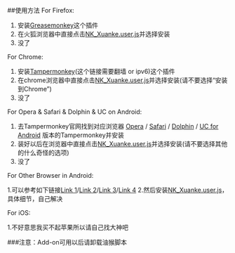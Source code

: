 ##使用方法
For Firefox:

1. 安装[Greasemonkey](https://addons.mozilla.org/zh-cn/firefox/addon/greasemonkey/)这个插件
2. 在火狐浏览器中直接点击[NK_Xuanke.user.js](https://raw.githubusercontent.com/NKUCodingCat/Patch-for-Elective-System-of-NKU-FF/master/Greasemonkey/NK_Xuanke.user.js)并选择安装
3. 没了

For Chrome:

1. 安装[Tampermonkey](https://chrome.google.com/webstore/detail/tampermonkey/dhdgffkkebhmkfjojejmpbldmpobfkfo)(这个链接需要翻墙 or ipv6)这个插件
2. 在chrome浏览器中直接点击[NK_Xuanke.user.js](https://raw.githubusercontent.com/NKUCodingCat/Patch-for-Elective-System-of-NKU-FF/master/Greasemonkey/NK_Xuanke.user.js)并选择安装(请不要选择“安装到Chrome”)
3. 没了

For Opera & Safari & Dolphin & UC on Android:

1. 去Tampermonkey官网找到对应浏览器 [Opera](http://tampermonkey.net/?ext=dhdg&browser=opera) / [Safari](http://tampermonkey.net/?ext=dhdg&browser=safari) / [Dolphin](http://tampermonkey.net/?ext=dhdg&browser=dolphin) / [UC for Android](http://tampermonkey.net/?ext=dhdg&browser=ucweb) 版本的Tampermonkey并安装
2. 装好以后在浏览器中直接点击[NK_Xuanke.user.js](https://raw.githubusercontent.com/NKUCodingCat/Patch-for-Elective-System-of-NKU-FF/master/Greasemonkey/NK_Xuanke.user.js)并选择安装(请不要选择其他的什么奇怪的选项)
3. 没了

For Other Browser in Android:

1.可以参考如下链接[Link 1](http://android.stackexchange.com/questions/1054/is-there-a-way-to-use-userscripts-greasemonkey-scripts-on-the-android-browser)/[Link 2](http://www.blogtechnika.com/how-to-access-greasemonkey-scripts-on-android-phones/)/[Link 3](http://www.opera.com/docs/userjs/using/)/[Link 4](https://www.google.com/url?sa=t&rct=j&q=&esrc=s&source=web&cd=1&ved=0CBsQFjAAahUKEwjH7_GzpJXIAhXPGY4KHaQ6AbI&url=%68%74%74%70%3a%2f%2f%61%70%6b%2d%64%6c%2e%63%6f%6d%2f%74%61%6d%70%65%72%6d%6f%6e%6b%65%79&usg=AFQjCNEi3j9PTuvO1qyN6rqcdaLpBmUx2Q&sig2=6BhpcPPFCTYsYzlC40BrEQ)
2.然后安装[NK_Xuanke.user.js](https://raw.githubusercontent.com/NKUCodingCat/Patch-for-Elective-System-of-NKU-FF/master/Greasemonkey/NK_Xuanke.user.js)， 具体细节，自己解决

For iOS:

1.不好意思我买不起苹果所以请自己找大神吧

###注意：Add-on可用以后请卸载油猴脚本

